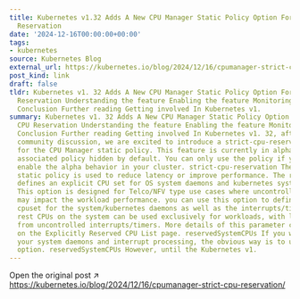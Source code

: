 ```yaml
---
title: Kubernetes v1.32 Adds A New CPU Manager Static Policy Option For Strict CPU
  Reservation
date: '2024-12-16T00:00:00+00:00'
tags:
- kubernetes
source: Kubernetes Blog
external_url: https://kubernetes.io/blog/2024/12/16/cpumanager-strict-cpu-reservation/
post_kind: link
draft: false
tldr: Kubernetes v1. 32 Adds A New CPU Manager Static Policy Option For Strict CPU
  Reservation Understanding the feature Enabling the feature Monitoring the feature
  Conclusion Further reading Getting involved In Kubernetes v1.
summary: Kubernetes v1. 32 Adds A New CPU Manager Static Policy Option For Strict
  CPU Reservation Understanding the feature Enabling the feature Monitoring the feature
  Conclusion Further reading Getting involved In Kubernetes v1. 32, after years of
  community discussion, we are excited to introduce a strict-cpu-reservation option
  for the CPU Manager static policy. This feature is currently in alpha, with the
  associated policy hidden by default. You can only use the policy if you explicitly
  enable the alpha behavior in your cluster. strict-cpu-reservation The CPU Manager
  static policy is used to reduce latency or improve performance. The reservedSystemCPUs
  defines an explicit CPU set for OS system daemons and kubernetes system daemons.
  This option is designed for Telco/NFV type use cases where uncontrolled interrupts/timers
  may impact the workload performance. you can use this option to define the explicit
  cpuset for the system/kubernetes daemons as well as the interrupts/timers, so the
  rest CPUs on the system can be used exclusively for workloads, with less impact
  from uncontrolled interrupts/timers. More details of this parameter can be found
  on the Explicitly Reserved CPU List page. reservedSystemCPUs If you want to protect
  your system daemons and interrupt processing, the obvious way is to use the reservedSystemCPUs
  option. reservedSystemCPUs However, until the Kubernetes v1.
---
```

Open the original post ↗ https://kubernetes.io/blog/2024/12/16/cpumanager-strict-cpu-reservation/
